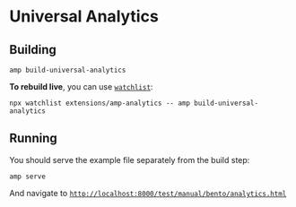# Universal Analytics

## Building

```console
amp build-universal-analytics
```

**To rebuild live**, you can use [`watchlist`](https://www.npmjs.com/package/watchlist):

```console
npx watchlist extensions/amp-analytics -- amp build-universal-analytics
```

## Running

You should serve the example file separately from the build step:

```
amp serve
```

And navigate to [`http://localhost:8000/test/manual/bento/analytics.html`](http://localhost:8000/test/manual/bento/analytics.html)
